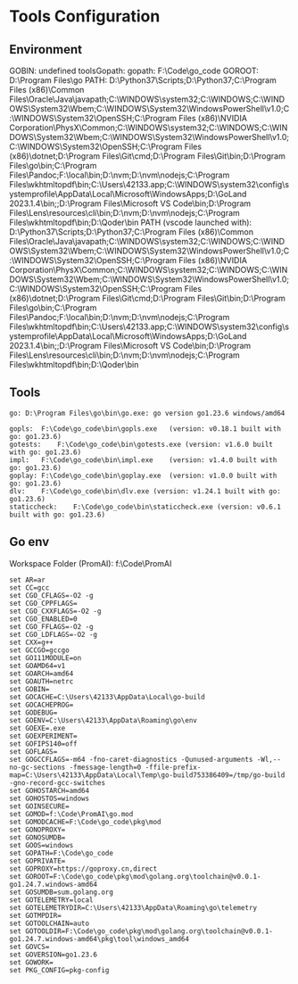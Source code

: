 # Tools Configuration


## Environment

GOBIN: undefined
toolsGopath: 
gopath: F:\Code\go_code
GOROOT: D:\Program Files\go
PATH: D:\Python37\Scripts\;D:\Python37\;C:\Program Files (x86)\Common Files\Oracle\Java\javapath;C:\WINDOWS\system32;C:\WINDOWS;C:\WINDOWS\System32\Wbem;C:\WINDOWS\System32\WindowsPowerShell\v1.0\;C:\WINDOWS\System32\OpenSSH\;C:\Program Files (x86)\NVIDIA Corporation\PhysX\Common;C:\WINDOWS\system32;C:\WINDOWS;C:\WINDOWS\System32\Wbem;C:\WINDOWS\System32\WindowsPowerShell\v1.0\;C:\WINDOWS\System32\OpenSSH\;C:\Program Files (x86)\dotnet\;D:\Program Files\Git\cmd;D:\Program Files\Git\bin;D:\Program Files\go\bin;C:\Program Files\Pandoc\;F:\local\bin;D:\nvm;D:\nvm\nodejs;C:\Program Files\wkhtmltopdf\bin;C:\Users\42133\.app\;C:\WINDOWS\system32\config\systemprofile\AppData\Local\Microsoft\WindowsApps;D:\GoLand 2023.1.4\bin;;D:\Program Files\Microsoft VS Code\bin;D:\Program Files\Lens\resources\cli\bin;D:\nvm;D:\nvm\nodejs;C:\Program Files\wkhtmltopdf\bin;D:\Qoder\bin
PATH (vscode launched with): D:\Python37\Scripts\;D:\Python37\;C:\Program Files (x86)\Common Files\Oracle\Java\javapath;C:\WINDOWS\system32;C:\WINDOWS;C:\WINDOWS\System32\Wbem;C:\WINDOWS\System32\WindowsPowerShell\v1.0\;C:\WINDOWS\System32\OpenSSH\;C:\Program Files (x86)\NVIDIA Corporation\PhysX\Common;C:\WINDOWS\system32;C:\WINDOWS;C:\WINDOWS\System32\Wbem;C:\WINDOWS\System32\WindowsPowerShell\v1.0\;C:\WINDOWS\System32\OpenSSH\;C:\Program Files (x86)\dotnet\;D:\Program Files\Git\cmd;D:\Program Files\Git\bin;D:\Program Files\go\bin;C:\Program Files\Pandoc\;F:\local\bin;D:\nvm;D:\nvm\nodejs;C:\Program Files\wkhtmltopdf\bin;C:\Users\42133\.app\;C:\WINDOWS\system32\config\systemprofile\AppData\Local\Microsoft\WindowsApps;D:\GoLand 2023.1.4\bin;;D:\Program Files\Microsoft VS Code\bin;D:\Program Files\Lens\resources\cli\bin;D:\nvm;D:\nvm\nodejs;C:\Program Files\wkhtmltopdf\bin;D:\Qoder\bin

## Tools

	go:	D:\Program Files\go\bin\go.exe: go version go1.23.6 windows/amd64

	gopls:	F:\Code\go_code\bin\gopls.exe	(version: v0.18.1 built with go: go1.23.6)
	gotests:	F:\Code\go_code\bin\gotests.exe	(version: v1.6.0 built with go: go1.23.6)
	impl:	F:\Code\go_code\bin\impl.exe	(version: v1.4.0 built with go: go1.23.6)
	goplay:	F:\Code\go_code\bin\goplay.exe	(version: v1.0.0 built with go: go1.23.6)
	dlv:	F:\Code\go_code\bin\dlv.exe	(version: v1.24.1 built with go: go1.23.6)
	staticcheck:	F:\Code\go_code\bin\staticcheck.exe	(version: v0.6.1 built with go: go1.23.6)

## Go env

Workspace Folder (PromAI): f:\Code\PromAI

	set AR=ar
	set CC=gcc
	set CGO_CFLAGS=-O2 -g
	set CGO_CPPFLAGS=
	set CGO_CXXFLAGS=-O2 -g
	set CGO_ENABLED=0
	set CGO_FFLAGS=-O2 -g
	set CGO_LDFLAGS=-O2 -g
	set CXX=g++
	set GCCGO=gccgo
	set GO111MODULE=on
	set GOAMD64=v1
	set GOARCH=amd64
	set GOAUTH=netrc
	set GOBIN=
	set GOCACHE=C:\Users\42133\AppData\Local\go-build
	set GOCACHEPROG=
	set GODEBUG=
	set GOENV=C:\Users\42133\AppData\Roaming\go\env
	set GOEXE=.exe
	set GOEXPERIMENT=
	set GOFIPS140=off
	set GOFLAGS=
	set GOGCCFLAGS=-m64 -fno-caret-diagnostics -Qunused-arguments -Wl,--no-gc-sections -fmessage-length=0 -ffile-prefix-map=C:\Users\42133\AppData\Local\Temp\go-build753386409=/tmp/go-build -gno-record-gcc-switches
	set GOHOSTARCH=amd64
	set GOHOSTOS=windows
	set GOINSECURE=
	set GOMOD=f:\Code\PromAI\go.mod
	set GOMODCACHE=F:\Code\go_code\pkg\mod
	set GONOPROXY=
	set GONOSUMDB=
	set GOOS=windows
	set GOPATH=F:\Code\go_code
	set GOPRIVATE=
	set GOPROXY=https://goproxy.cn,direct
	set GOROOT=F:\Code\go_code\pkg\mod\golang.org\toolchain@v0.0.1-go1.24.7.windows-amd64
	set GOSUMDB=sum.golang.org
	set GOTELEMETRY=local
	set GOTELEMETRYDIR=C:\Users\42133\AppData\Roaming\go\telemetry
	set GOTMPDIR=
	set GOTOOLCHAIN=auto
	set GOTOOLDIR=F:\Code\go_code\pkg\mod\golang.org\toolchain@v0.0.1-go1.24.7.windows-amd64\pkg\tool\windows_amd64
	set GOVCS=
	set GOVERSION=go1.23.6
	set GOWORK=
	set PKG_CONFIG=pkg-config
	